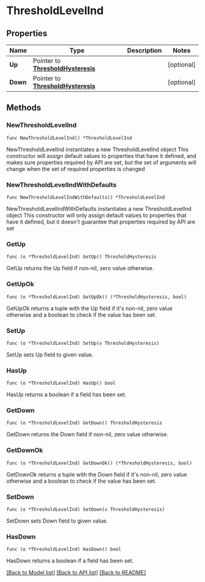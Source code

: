 # ThresholdLevelInd

## Properties

Name | Type | Description | Notes
------------ | ------------- | ------------- | -------------
**Up** | Pointer to [**ThresholdHysteresis**](ThresholdHysteresis.md) |  | [optional] 
**Down** | Pointer to [**ThresholdHysteresis**](ThresholdHysteresis.md) |  | [optional] 

## Methods

### NewThresholdLevelInd

`func NewThresholdLevelInd() *ThresholdLevelInd`

NewThresholdLevelInd instantiates a new ThresholdLevelInd object
This constructor will assign default values to properties that have it defined,
and makes sure properties required by API are set, but the set of arguments
will change when the set of required properties is changed

### NewThresholdLevelIndWithDefaults

`func NewThresholdLevelIndWithDefaults() *ThresholdLevelInd`

NewThresholdLevelIndWithDefaults instantiates a new ThresholdLevelInd object
This constructor will only assign default values to properties that have it defined,
but it doesn't guarantee that properties required by API are set

### GetUp

`func (o *ThresholdLevelInd) GetUp() ThresholdHysteresis`

GetUp returns the Up field if non-nil, zero value otherwise.

### GetUpOk

`func (o *ThresholdLevelInd) GetUpOk() (*ThresholdHysteresis, bool)`

GetUpOk returns a tuple with the Up field if it's non-nil, zero value otherwise
and a boolean to check if the value has been set.

### SetUp

`func (o *ThresholdLevelInd) SetUp(v ThresholdHysteresis)`

SetUp sets Up field to given value.

### HasUp

`func (o *ThresholdLevelInd) HasUp() bool`

HasUp returns a boolean if a field has been set.

### GetDown

`func (o *ThresholdLevelInd) GetDown() ThresholdHysteresis`

GetDown returns the Down field if non-nil, zero value otherwise.

### GetDownOk

`func (o *ThresholdLevelInd) GetDownOk() (*ThresholdHysteresis, bool)`

GetDownOk returns a tuple with the Down field if it's non-nil, zero value otherwise
and a boolean to check if the value has been set.

### SetDown

`func (o *ThresholdLevelInd) SetDown(v ThresholdHysteresis)`

SetDown sets Down field to given value.

### HasDown

`func (o *ThresholdLevelInd) HasDown() bool`

HasDown returns a boolean if a field has been set.


[[Back to Model list]](../README.md#documentation-for-models) [[Back to API list]](../README.md#documentation-for-api-endpoints) [[Back to README]](../README.md)



